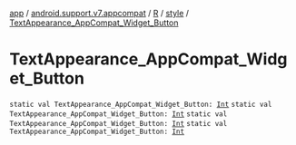 [app](../../../index.md) / [android.support.v7.appcompat](../../index.md) / [R](../index.md) / [style](index.md) / [TextAppearance_AppCompat_Widget_Button](.)

# TextAppearance_AppCompat_Widget_Button

`static val TextAppearance_AppCompat_Widget_Button: `[`Int`](https://kotlinlang.org/api/latest/jvm/stdlib/kotlin/-int/index.html)
`static val TextAppearance_AppCompat_Widget_Button: `[`Int`](https://kotlinlang.org/api/latest/jvm/stdlib/kotlin/-int/index.html)
`static val TextAppearance_AppCompat_Widget_Button: `[`Int`](https://kotlinlang.org/api/latest/jvm/stdlib/kotlin/-int/index.html)
`static val TextAppearance_AppCompat_Widget_Button: `[`Int`](https://kotlinlang.org/api/latest/jvm/stdlib/kotlin/-int/index.html)